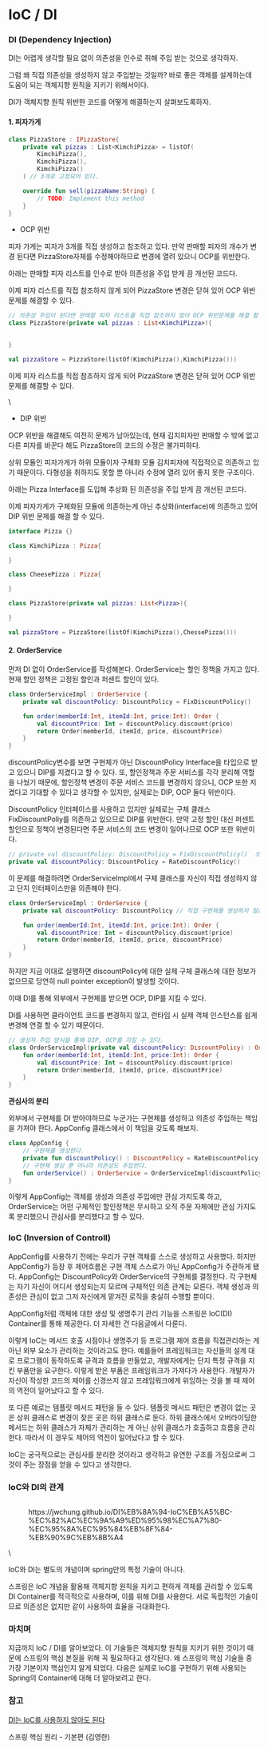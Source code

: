 # IoC / DI

### DI (Dependency Injection)

DI는 어렵게 생각할 필요 없이 의존성을 인수로 취해 주입 받는 것으로 생각하자.

그럼 왜 직접 의존성을 생성하지 않고 주입받는 것일까? 바로 좋은 객체를 설계하는데 도움이 되는 객체지향 원칙을 지키기 위해서이다.

DI가 객체지향 원칙 위반한 코드를 어떻게 해결하는지 살펴보도록하자.

#### 1. 피자가게

```kotlin
class PizzaStore : IPizzaStore{
    private val pizzas : List<KimchiPizza> = listOf(
        KimchiPizza(),
        KimchiPizza(),
        KimchiPizza()
    ) // 3개로 고정되어 있다.

    override fun sell(pizzaName:String) {
        // TODO: Implement this method
    }
}
```

* OCP 위반

피자 가게는 피자가 3개를 직접 생성하고 참조하고 있다. 만약 판매할 피자의 개수가 변경 된다면 PizzaStore자체를 수정해야하므로 변경에 열려 있으니 OCP를 위반한다.

아래는 판매할 피자 리스트를 인수로 받아 의존성을 주입 받게 끔 개선된 코드다.

이제 피자 리스트를 직접 참조하지 않게 되어 PizzaStore 변경은 닫혀 있어 OCP 위반 문제를 해결할 수 있다.

```kotlin
// 의존성 주입이 된다면 판매할 피자 리스트를 직접 참조하지 않아 OCP 위반문제를 해결 할 수 있다.
class PizzaStore(private val pizzas : List<KimchiPizza>){ 

   
}

val pizzaStore = PizzaStore(listOf(KimchiPizza(),KimchiPizza()))
```

이제 피자 리스트를 직접 참조하지 않게 되어 PizzaStore 변경은 닫혀 있어 OCP 위반 문제를 해결할 수 있다.

\


* DIP 위반

OCP 위반을 해결해도 여전히 문제가 남아있는데, 현재 김치피자만 판매할 수 밖에 없고 다른 피자를 바꾼다 해도 PizzaStore의 코드의 수정은 불가피하다.

상위 모듈인 피자가게가 하위 모듈이자 구체화 모듈 김치피자에 직접적으로 의존하고 있기 때문이다. 다형성을 취하지도 못할 뿐 아니라 수정에 열려 있어 좋지 못한 구조이다.

아래는 Pizza Interface를 도입해 추상화 된 의존성을 주입 받게 끔 개선된 코드다.

이제 피자가게가 구체화된 모듈에 의존하는게 아닌 추상화(interface)에 의존하고 있어 DIP 위반 문제를 해결 할 수 있다.

```kotlin
interface Pizza {}

class KimchiPizza : Pizza{

}

class CheesePizza : Pizza{

}

class PizzaStore(private val pizzas: List<Pizza>){

}

val pizzaStore = PizzaStore(listOf(KimchiPizza(),ChessePizza()))
```

#### 2. OrderService

먼저 DI 없이 OrderService를 작성해본다. OrderService는 할인 정책을 가지고 있다. 현재 할인 정책은 고정된 할인과 퍼센트 할인이 있다.

```kotlin
class OrderServiceImpl : OrderService {
    private val discountPolicy: DiscountPolicy = FixDiscountPolicy()

    fun order(memberId:Int, itemId:Int, price:Int): Order {
        val discountPrice: Int = discountPolicy.discount(price)
        return Order(memberId, itemId, price, discountPrice)
    }
}
```

discountPolicy변수를 보면 구현체가 아닌 DiscountPolicy Interface을 타입으로 받고 있으니 DIP를 지켰다고 할 수 있다. 또, 할인정책과 주문 서비스를 각각 분리해 역할을 나눴기 때문에, 할인정책 변경이 주문 서비스 코드를 변경하지 않으니,  OCP 또한 지켰다고 기대할 수 있다고 생각할 수 있지만, 실제로는 DIP, OCP 둘다 위반이다.

DiscountPolicy 인터페이스를 사용하고 있지만 실제로는 구체 클래스 FixDiscountPoliy를 의존하고 있으므로 DIP를 위반한다. 만약 고정 할인 대신 퍼센트 할인으로 정책이 변경된다면 주문 서비스의 코드 변경이 일어나므로 OCP 또한 위반이다.

```kotlin
// private val discountPolicy: DiscountPolicy = FixDiscountPolicy()  코드 수정이 일어남
private val discountPolicy: DiscountPolicy = RateDiscountPolicy()
```

이 문제를 해결하려면 OrderServiceImpl에서 구체 클래스를 자신이 직접 생성하지 않고 단지 인터페이스만을 의존해야 한다.

```kotlin
class OrderServiceImpl : OrderService {
    private val discountPolicy: DiscountPolicy // 직접 구현체를 생성하지 않음 

    fun order(memberId:Int, itemId:Int, price:Int): Order {
        val discountPrice: Int = discountPolicy.discount(price)
        return Order(memberId, itemId, price, discountPrice)
    }
}
```

하지만 지금 이대로 실행하면 discountPolicy에 대한 실제 구체 클래스에 대한 정보가 없으므로 당연히 null pointer exception이 발생할 것이다.

이때 DI를 통해 외부에서 구현체를 받으면 OCP, DIP를 지킬 수 있다.

DI를 사용하면 클라이언트 코드를 변경하지 않고, 런타임 시 실제 객체 인스턴스를 쉽게 변경해 연결 할 수 있기 때문이다.

```kotlin
// 생성자 주입 방식을 통해 DIP, OCP를 지킬 수 있다.
class OrderServiceImpl(private val discountPolicy: DiscountPolicy) : OrderService {
    fun order(memberId:Int, itemId:Int, price:Int): Order {
        val discountPrice: Int = discountPolicy.discount(price)
        return Order(memberId, itemId, price, discountPrice)
    }
}
```

**관심사의 분리**

외부에서 구현체를 DI 받아야하므로 누군가는 구현체를 생성하고 의존성 주입하는 책임을 가져야 한다. AppConfig 클래스에서 이 책임을 갖도록 해보자.

```kotlin
class AppConfig {		
    // 구현체를 생성한다.
    private fun discountPolicy() : DiscountPolicy = RateDiscountPolicy() 
    // 구현체 생성 뿐 아니라 의존성도 주입한다.
    fun orderService() : OrderService = OrderServiceImpl(discountPolicy()) 
}
```

이렇게 AppConfig는 객체를 생성과 의존성 주입에만 관심 가지도록 하고, OrderService는 어떤 구체적인 할인정책은 무시하고 오직 주문 자체에만 관심 가지도록 분리했으니 관심사를 분리했다고 할 수 있다.

### IoC (Inversion of Controll)

AppConfig를 사용하기 전에는 우리가 구현 객체를 스스로 생성하고 사용했다. 하지만 AppConfig가 등장 후 제어흐름은 구현 객체 스스로가 아닌 AppConfig가 주관하게 됐다. AppConfig는 DiscountPolicy와 OrderService의 구현체를 결정한다. 각 구현체는 자기 자신이 어디서 생성되는지 모르며 구체적인 의존 관계는 모른다. 객체 생성과 의존성은 관심이 없고 그저 자신에게 맡겨진 로직을 충실히 수행할 뿐이다.

AppConfig처럼 객체에 대한 생성 및 생명주기 관리 기능을 스프링은 IoC(DI) Container를 통해 제공한다. 더 자세한 건 다음글에서 다룬다.

이렇게 IoC는 메서드 호출 시점이나 생명주기 등 프로그램 제어 흐름을 직접관리하는 게 아닌 외부 요소가 관리하는 것이라고도 한다. 예를들어 프레임워크는 자신들의 설계 대로 프로그램이 동작하도록 규격과 흐름을 만들었고, 개발자에게는 단지 특정 규격을 지킨 부품만을 요구한다. 이렇게 받은 부품은 프레임워크가 가져다가 사용한다. 개발자가 자신이 작성한 코드의 제어를 신경쓰지 않고 프레임워크에게 위임하는 것을 볼 때 제어의 역전이 일어났다고 할 수 있다.

또 다른 예로는 템플릿 메서드 패턴을 들 수 있다. 템플릿 메서드 패턴은 변경이 없는 곳은 상위 클래스로 변경이 잦은 곳은 하위 클래스로 둔다. 하위 클래스에서 오버라이딩한 메서드는 하위 클래스가 자체가 관리하는 게 아닌 상위 클래스가 호출하고 흐름을 관리한다. 따라서 이 경우도 제어의 역전이 일어났다고 할 수 있다.

IoC는 궁극적으로는 관심사를 분리한 것이라고 생각하고 유연한 구조를 가짐으로써 그것이 주는 장점을 얻을 수 있다고 생각한다.

### IoC와 DI의 관계

<figure><img src="https://blog.kakaocdn.net/dn/eq6u5i/btrWLyyZK5F/v5eMkXemJ8yxSwm8eZtUpK/img.png" alt=""><figcaption><p>https://jwchung.github.io/DI%EB%8A%94-IoC%EB%A5%BC-%EC%82%AC%EC%9A%A9%ED%95%98%EC%A7%80-%EC%95%8A%EC%95%84%EB%8F%84-%EB%90%9C%EB%8B%A4</p></figcaption></figure>

\


IoC와 DI는 별도의 개념이며 spring만의 특정 기술이 아니다.

스프링은 IoC 개념을 활용해 객체지향 원칙을 지키고 편하게 객체를 관리할 수 있도록 DI Container를 적극적으로 사용하며, 이를 위해 DI를 사용한다. 서로 독립적인 기술이므로 의존성은 없지만 같이 사용하여 효율을 극대화한다.



### 마치며

지금까지 IoC / DI를 알아보았다. 이 기술들은 객체지향 원칙을 지키기 위한 것이기 때문에 스프링의 핵심 본질을 위해 꼭 필요하다고 생각된다. 왜 스프링의 핵심 기술들 중 가장 기본이자 핵심인지 알게 되었다. 다음은 실제로 IoC를 구현하기 위해 사용되는 Spring의 Container에 대해 더 알아보려고 한다.

###

### 참고

[DI는 IoC를 사용하지 않아도 된다](https://jwchung.github.io/DI%EB%8A%94-IoC%EB%A5%BC-%EC%82%AC%EC%9A%A9%ED%95%98%EC%A7%80-%EC%95%8A%EC%95%84%EB%8F%84-%EB%90%9C%EB%8B%A4)

스프링 핵심 원리 - 기본편 (김영한)
